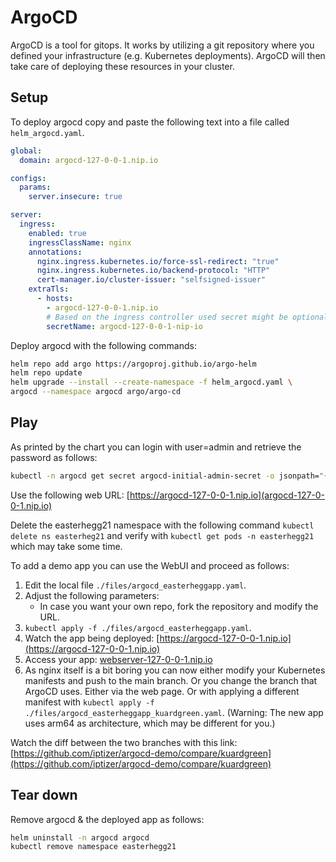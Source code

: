 # ArgoCD

ArgoCD is a tool for gitops. It works by utilizing a git repository where you defined your infrastructure (e.g. Kubernetes deployments). ArgoCD will then take care of deploying these resources in your cluster.

## Setup

To deploy argocd copy and paste the following text into a file called `helm_argocd.yaml`.

```yaml
global:
  domain: argocd-127-0-0-1.nip.io

configs:
  params:
    server.insecure: true

server:
  ingress:
    enabled: true
    ingressClassName: nginx
    annotations:
      nginx.ingress.kubernetes.io/force-ssl-redirect: "true"
      nginx.ingress.kubernetes.io/backend-protocol: "HTTP"
      cert-manager.io/cluster-issuer: "selfsigned-issuer"
    extraTls:
      - hosts:
        - argocd-127-0-0-1.nip.io
        # Based on the ingress controller used secret might be optional
        secretName: argocd-127-0-0-1-nip-io
```

Deploy argocd with the following commands:

```sh
helm repo add argo https://argoproj.github.io/argo-helm
helm repo update
helm upgrade --install --create-namespace -f helm_argocd.yaml \
argocd --namespace argocd argo/argo-cd
```

## Play

As printed by the chart you can login with user=admin and retrieve the password as follows:

```sh
kubectl -n argocd get secret argocd-initial-admin-secret -o jsonpath="{.data.password}" | base64 -d
```

Use the following web URL: [https://argocd-127-0-0-1.nip.io](argocd-127-0-0-1.nip.io)

Delete the easterhegg21 namespace with the following command `kubectl delete ns easterheg21` and verify with `kubectl get pods -n easterhegg21` which may take some time.

To add a demo app you can use the WebUI and proceed as follows:

1. Edit the local file `./files/argocd_easterheggapp.yaml`.
2. Adjust the following parameters:
    * In case you want your own repo, fork the repository and modify the URL.
3. `kubectl apply -f ./files/argocd_easterheggapp.yaml`.
4. Watch the app being deployed: [https://argocd-127-0-0-1.nip.io](https://argocd-127-0-0-1.nip.io)
5. Access your app: [webserver-127-0-0-1.nip.io](https://webserver-127-0-0-1.nip.io)
6. As nginx itself is a bit boring you can now either modify your Kubernetes manifests and push to the main branch. Or you change the branch that ArgoCD uses. Either via the web page. Or with applying a different manifest with `kubectl apply -f ./files/argocd_easterheggapp_kuardgreen.yaml`. (Warning: The new app uses arm64 as architecture, which may be different for you.)

Watch the diff between the two branches with this link: [https://github.com/iptizer/argocd-demo/compare/kuardgreen](https://github.com/iptizer/argocd-demo/compare/kuardgreen)

## Tear down

Remove argocd & the deployed app as follows:

```sh
helm uninstall -n argocd argocd
kubectl remove namespace easterhegg21
```
